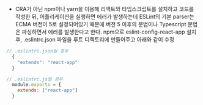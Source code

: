 - CRA가 아닌 npm이나 yarn을 이용해 리액트와 타입스크립트를 설치하고 코드를 작성한 뒤, 어플리케이션을 실행하면 에러가 발생하는데 ESLint의 기본 parser는 ECMA 버전이 5로 설정되어있기 때문에 버전 5 이후의 문법이나 Typescript 문법은 파싱하면서 에러를 발생한다고 한다. 
npm으로 eslint-config-react-app 설치후, .eslintrc.json 파일을 루트 디렉토리에 만들어주고 아래와 같이 수정
```js
// .eslintrc.json일 경우
  {
    "extends": "react-app"
  }

// .eslintrc.js일 경우
  module.exports = {
    extends: ["react-app"]
  }
```
